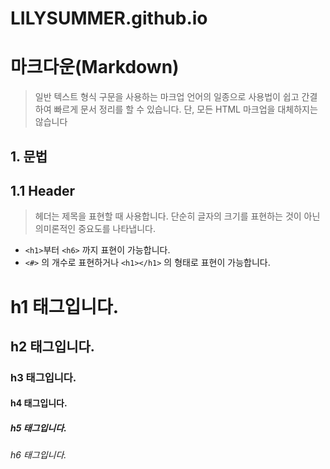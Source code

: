 # LILYSUMMER.github.io

# 마크다운(Markdown)

> 일반 텍스트 형식 구문을 사용하는 마크업 언어의 일종으로 사용법이 쉽고 간결하여 빠르게 문서 정리를 할 수 있습니다. 단, 모든 HTML 마크업을 대체하지는 않습니다

## 1. 문법

## 1.1 Header

> 헤더는 제목을 표현할 때 사용합니다. 단순히 글자의 크기를 표현하는 것이 아닌 의미론적인 중요도를 나타냅니다. 
* `<h1>`부터 `<h6>` 까지 표현이 가능합니다. 
* `<#>` 의  개수로 표현하거나 `<h1></h1>` 의 형태로 표현이 가능합니다.

# h1 태그입니다.
## h2 태그입니다.
### h3 태그입니다.
#### h4 태그입니다.
##### h5 태그입니다. 
###### h6 태그입니다.
  
